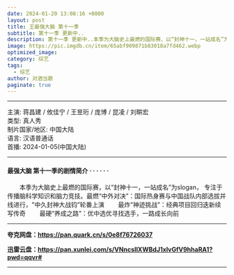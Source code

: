 ```yaml
---
date: 2024-01-20 13:08:16 +0800
layout: post
title: 王最强大脑 第十一季
subtitle: 第十一季 更新中..
description: 第十一季 更新中..本季为大脑史上最燃的国际赛，以“封神十一，一站成名”为slogan， 专注于传播脑科学知识和脑力竞技。最燃“中外对决”：国际热身赛与中国战队内部选拔并线进行，"中久封神大战钧”轮番上演......
image: https://pic.imgdb.cn/item/65abf909871b83018a7fd462.webp
optimized_image: 
category: 综艺
tags:
  - 综艺
author: 对酒当歌
paginate: true
---
```


---

主演: 蒋昌建 / 攸佳宁 / 王昱珩 / 庞博 / 昆凌 / 刘畊宏  
类型: 真人秀  
制片国家/地区: 中国大陆  
语言: 汉语普通话  
首播: 2024-01-05(中国大陆)  

---

#### 最强大脑 第十一季的剧情简介 · · · · · ·

　　本季为大脑史上最燃的国际赛，以“封神十一，一站成名”为slogan， 专注于传播脑科学知识和脑力竞技。最燃“中外对决”：国际热身赛与中国战队内部选拔并线进行，"中久封神大战钧”轮番上演
　　最炸“神迹挑战”：经典项目回归迭新续写传奇
　　最硬“养成之路”：优中选优寻找选手，一路成长向前

---

**夸克网盘：<https://pan.quark.cn/s/0e8f76726037>**

**迅雷云盘：<https://pan.xunlei.com/s/VNncsIIXWBdJ1xlvGfV9hhaRA1?pwd=qqvr#>**

---
